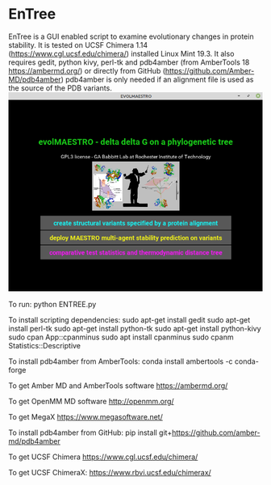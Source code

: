 # EnTree

EnTree is a GUI enabled script to examine evolutionary changes in protein stability. It is tested on UCSF Chimera 1.14 (https://www.cgl.ucsf.edu/chimera/) installed Linux Mint 19.3. It also requires gedit, python kivy, perl-tk and pdb4amber (from AmberTools 18  https://ambermd.org/) or directly from GitHub (https://github.com/Amber-MD/pdb4amber) pdb4amber is only needed if an alignment file is used as the source of the PDB variants. 
![image](/maestroGUI.png)

To run:
python ENTREE.py

To install scripting dependencies:
sudo apt-get install gedit
sudo apt-get install perl-tk
sudo apt-get install python-tk
sudo apt-get install python-kivy
sudo cpan App::cpanminus
sudo apt install cpanminus
sudo cpanm Statistics::Descriptive

To install pdb4amber from AmberTools:
conda install ambertools -c conda-forge

To get Amber MD and AmberTools software
https://ambermd.org/

To get OpenMM MD software
http://openmm.org/

To get MegaX
https://www.megasoftware.net/

To install pdb4amber from GitHub:
pip install git+https://github.com/amber-md/pdb4amber

To get UCSF Chimera
https://www.cgl.ucsf.edu/chimera/

To get UCSF ChimeraX:
https://www.rbvi.ucsf.edu/chimerax/

